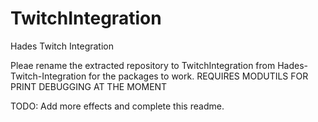 # TwitchIntegration
 Hades Twitch Integration

Pleae rename the extracted repository to TwitchIntegration from Hades-Twitch-Integration for the packages to work.
REQUIRES MODUTILS FOR PRINT DEBUGGING AT THE MOMENT


TODO: Add more effects and complete this readme.
